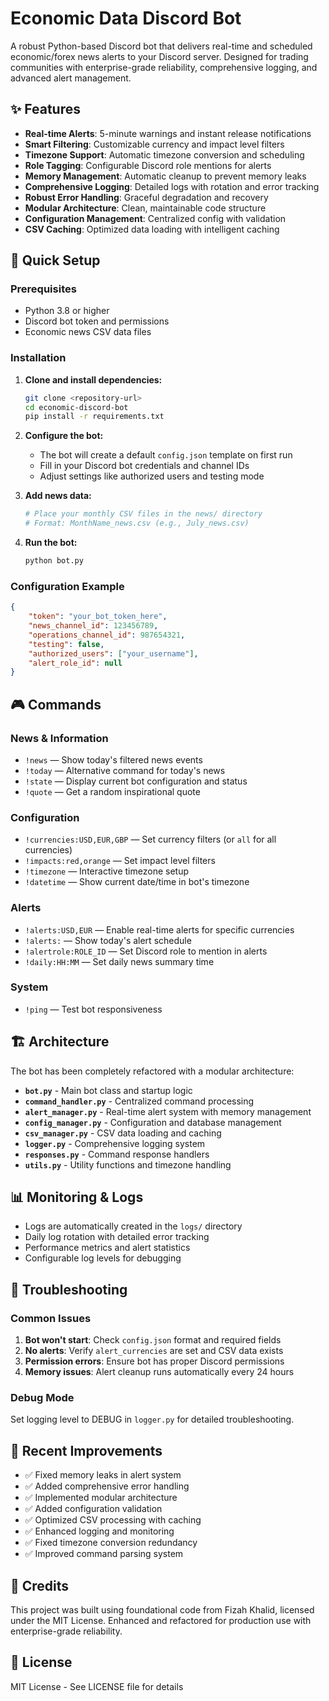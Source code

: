 # Economic Data Discord Bot

A robust Python-based Discord bot that delivers real-time and scheduled economic/forex news alerts to your Discord server. Designed for trading communities with enterprise-grade reliability, comprehensive logging, and advanced alert management.

## ✨ Features
- **Real-time Alerts**: 5-minute warnings and instant release notifications
- **Smart Filtering**: Customizable currency and impact level filters
- **Timezone Support**: Automatic timezone conversion and scheduling
- **Role Tagging**: Configurable Discord role mentions for alerts
- **Memory Management**: Automatic cleanup to prevent memory leaks
- **Comprehensive Logging**: Detailed logs with rotation and error tracking
- **Robust Error Handling**: Graceful degradation and recovery
- **Modular Architecture**: Clean, maintainable code structure
- **Configuration Management**: Centralized config with validation
- **CSV Caching**: Optimized data loading with intelligent caching

## 🚀 Quick Setup

### Prerequisites
- Python 3.8 or higher
- Discord bot token and permissions
- Economic news CSV data files

### Installation
1. **Clone and install dependencies:**
   ```bash
   git clone <repository-url>
   cd economic-discord-bot
   pip install -r requirements.txt
   ```

2. **Configure the bot:**
   - The bot will create a default `config.json` template on first run
   - Fill in your Discord bot credentials and channel IDs
   - Adjust settings like authorized users and testing mode

3. **Add news data:**
   ```bash
   # Place your monthly CSV files in the news/ directory
   # Format: MonthName_news.csv (e.g., July_news.csv)
   ```

4. **Run the bot:**
   ```bash
   python bot.py
   ```

### Configuration Example
```json
{
    "token": "your_bot_token_here",
    "news_channel_id": 123456789,
    "operations_channel_id": 987654321,
    "testing": false,
    "authorized_users": ["your_username"],
    "alert_role_id": null
}
```

## 🎮 Commands

### News & Information
- `!news` — Show today's filtered news events
- `!today` — Alternative command for today's news
- `!state` — Display current bot configuration and status
- `!quote` — Get a random inspirational quote

### Configuration
- `!currencies:USD,EUR,GBP` — Set currency filters (or `all` for all currencies)
- `!impacts:red,orange` — Set impact level filters
- `!timezone` — Interactive timezone setup
- `!datetime` — Show current date/time in bot's timezone

### Alerts
- `!alerts:USD,EUR` — Enable real-time alerts for specific currencies
- `!alerts:` — Show today's alert schedule
- `!alertrole:ROLE_ID` — Set Discord role to mention in alerts
- `!daily:HH:MM` — Set daily news summary time

### System
- `!ping` — Test bot responsiveness

## 🏗️ Architecture

The bot has been completely refactored with a modular architecture:

- **`bot.py`** - Main bot class and startup logic
- **`command_handler.py`** - Centralized command processing
- **`alert_manager.py`** - Real-time alert system with memory management
- **`config_manager.py`** - Configuration and database management
- **`csv_manager.py`** - CSV data loading and caching
- **`logger.py`** - Comprehensive logging system
- **`responses.py`** - Command response handlers
- **`utils.py`** - Utility functions and timezone handling

## 📊 Monitoring & Logs

- Logs are automatically created in the `logs/` directory
- Daily log rotation with detailed error tracking
- Performance metrics and alert statistics
- Configurable log levels for debugging

## 🔧 Troubleshooting

### Common Issues
1. **Bot won't start**: Check `config.json` format and required fields
2. **No alerts**: Verify `alert_currencies` are set and CSV data exists
3. **Permission errors**: Ensure bot has proper Discord permissions
4. **Memory issues**: Alert cleanup runs automatically every 24 hours

### Debug Mode
Set logging level to DEBUG in `logger.py` for detailed troubleshooting.

## 🚀 Recent Improvements

- ✅ Fixed memory leaks in alert system
- ✅ Added comprehensive error handling
- ✅ Implemented modular architecture
- ✅ Added configuration validation
- ✅ Optimized CSV processing with caching
- ✅ Enhanced logging and monitoring
- ✅ Fixed timezone conversion redundancy
- ✅ Improved command parsing system

## 📝 Credits
This project was built using foundational code from Fizah Khalid, licensed under the MIT License.
Enhanced and refactored for production use with enterprise-grade reliability.

## 📄 License
MIT License - See LICENSE file for details
